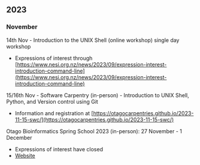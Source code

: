 ## 2023



### November

14th Nov - Introduction to the UNIX Shell (online workshop) single day workshop

- Expressions of interest through [https://www.nesi.org.nz/news/2023/09/expression-interest-introduction-command-line](https://www.nesi.org.nz/news/2023/09/expression-interest-introduction-command-line)

15/16th Nov - Software Carpentry (in-person) - Introduction to UNIX Shell, Python, and Version control using Git

- Information and registration at [https://otagocarpentries.github.io/2023-11-15-swc/](https://otagocarpentries.github.io/2023-11-15-swc/)

Otago Bioinformatics Spring School 2023 (in-person): 27 November - 1 December

- Expressions of interest have closed
- [Website](https://otagobioinformaticsspringschool.github.io/2023/)
